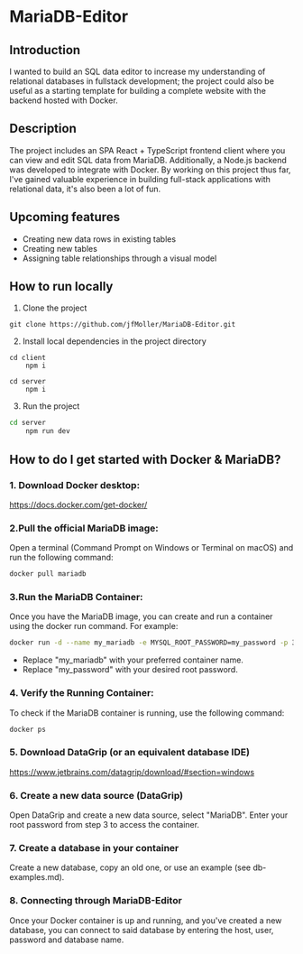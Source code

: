 # **MariaDB-Editor**

## **Introduction**
I wanted to build an SQL data editor to increase my understanding of relational databases in fullstack development; the project could also be useful as a starting template for building a complete website with the backend hosted with Docker.

## **Description**
The project includes an SPA React + TypeScript frontend client where you can view and edit SQL data from MariaDB. Additionally, a Node.js backend was developed to integrate with Docker. By working on this project thus far, I've gained valuable experience in building full-stack applications with relational data, it's also been a lot of fun.

## Upcoming features
* Creating new data rows in existing tables
* Creating new tables
* Assigning table relationships through a visual model

## **How to run locally**

1.	Clone the project
```
git clone https://github.com/jfMoller/MariaDB-Editor.git
```

2.	Install local dependencies in the project directory
```
cd client
    npm i

cd server
    npm i
```
3.	Run the project
```bash
cd server
    npm run dev
```
## **How to do I get started with Docker & MariaDB?**
### 1. Download Docker desktop:
https://docs.docker.com/get-docker/

### 2.Pull the official MariaDB image:
Open a terminal (Command Prompt on Windows or Terminal on macOS) and run the following command:
```bash
docker pull mariadb
```
### 3.Run the MariaDB Container: 
Once you have the MariaDB image, you can create and run a container using the docker run command. For example:
```bash
docker run -d --name my_mariadb -e MYSQL_ROOT_PASSWORD=my_password -p 3306:3306 mariadb
```
* Replace "my_mariadb" with your preferred container name.
* Replace "my_password" with your desired root password.

### 4. Verify the Running Container: 
To check if the MariaDB container is running, use the following command:
```bash
docker ps
```
### 5. Download DataGrip (or an equivalent database IDE)
https://www.jetbrains.com/datagrip/download/#section=windows

### 6. Create a new data source (DataGrip)
Open DataGrip and create a new data source, select "MariaDB". Enter your root password from step 3 to access the container.

### 7. Create a database in your container
Create a new database, copy an old one, or use an example (see db-examples.md).

### 8. Connecting through MariaDB-Editor
Once your Docker container is up and running, and you've created a new database, you can connect to said database by entering the host, user, password and database name.
